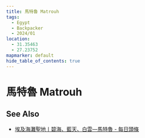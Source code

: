 ```yaml
---
title: 馬特魯 Matrouh
tags:
  - Egypt
  - Backpacker
  - 2024/01
location:
  - 31.35463
  - 27.23752
mapmarker: default
hide_table_of_contents: true
---
```


馬特魯 Matrouh
=============

See Also
--------

- [埃及海灘聖地丨碧海、藍天、白雲—馬特魯 - 每日頭條](https://kknews.cc/zh-hk/travel/g9y5n5e.html#google_vignette)
